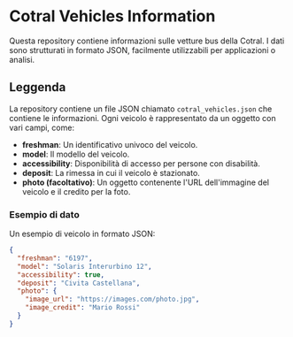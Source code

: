 # Cotral Vehicles Information

Questa repository contiene informazioni sulle vetture bus della Cotral. I dati sono strutturati in formato JSON, facilmente utilizzabili per applicazioni o analisi.

## Leggenda

La repository contiene un file JSON chiamato `cotral_vehicles.json` che contiene le informazioni. Ogni veicolo è rappresentato da un oggetto con vari campi, come:

- **freshman**: Un identificativo univoco del veicolo.
- **model**: Il modello del veicolo.
- **accessibility**: Disponibilità di accesso per persone con disabilità.
- **deposit**: La rimessa in cui il veicolo è stazionato.
- **photo (facoltativo)**: Un oggetto contenente l'URL dell'immagine del veicolo e il credito per la foto.

### Esempio di dato

Un esempio di veicolo in formato JSON:

```json
{
  "freshman": "6197",
  "model": "Solaris Interurbino 12",
  "accessibility": true,
  "deposit": "Civita Castellana",
  "photo": {
    "image_url": "https://images.com/photo.jpg",
    "image_credit": "Mario Rossi"
  }
}
